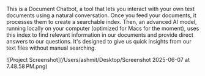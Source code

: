 This is a Document Chatbot, a tool that lets you interact with your own text documents using a natural conversation. Once you feed your documents, it processes them to create a searchable index. Then, an advanced AI model, running locally on your computer (optimized for Macs for the moment), uses this index to find relevant information in our documents and provide direct answers to our questions. It's designed to give us quick insights from our text files without manual searching.

![Project Screenshot](/Users/ashmit/Desktop/Screenshot 2025-06-07 at 7.48.58 PM.png)
